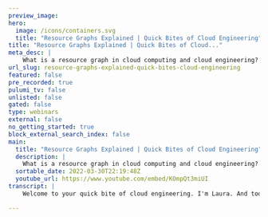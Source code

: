 ```yaml
---
preview_image:
hero:
  image: /icons/containers.svg
  title: "Resource Graphs Explained | Quick Bites of Cloud Engineering"
title: "Resource Graphs Explained | Quick Bites of Cloud..."
meta_desc: |
    What is a resource graph in cloud computing and cloud engineering? Get a quick overview of graph theory, resource graphs, and more with Laura, one ...
url_slug: resource-graphs-explained-quick-bites-cloud-engineering
featured: false
pre_recorded: true
pulumi_tv: false
unlisted: false
gated: false
type: webinars
external: false
no_getting_started: true
block_external_search_index: false
main:
  title: "Resource Graphs Explained | Quick Bites of Cloud Engineering"
  description: |
    What is a resource graph in cloud computing and cloud engineering? Get a quick overview of graph theory, resource graphs, and more with Laura, one of Pulumi's developer advocates, in this episode of Quick Bites of Cloud Engineering. Graphs explained in less than 5 minutes!  Want to propose something for me to talk about? Drop a request in the comments or head to this GitHub repo to add a topic request or vote for your favorite with emojis: https://pulumip.us/pulumitv-github  Watch the whole Quick Bites series at https://pulumip.us/quick-bites  Learn more about Pulumi at https://pulumip.us/home
  sortable_date: 2022-03-30T22:19:48Z
  youtube_url: https://www.youtube.com/embed/KOmpQt3miUI
transcript: |
    Welcome to your quick bite of cloud engineering. I'm Laura. And today we're here to chat about resource graphs. So what exactly are resource graphs? A resource graph is a type of directed graph or D graph that demonstrates how resources are connected and how they might depend on each other. These graphs indicate how resources you deploy are related. All of the terminology that we use when talking about resource graphs comes from graph theory in mathematics. So it can get a bit confusing when folks are using the terms without necessarily explaining them first. So let's sort those out first. A graph in this case isn't a drawing but rather an abstract structure. In fact, it's a data structure in computer science. That's exactly where graph QL comes from. If you've ever heard that term, we often draw graphs out like with Pulumi or terraform resource graph as the spatial representation is easier for us to understand. But it can also be represented as a table like with Azure's resource graph manager. Regardless of how your resource graph is presented, it's always a representation of the abstract structure itself. There are nodes which represent various elements like resources they're often drawn in circles like this. They're also known as vertices or points depending on who you talk with. In text only settings like terminals, we often have nodes represented by dots plus signs or other singular symbols with texts that names the node. Next up there are edges which represent connections between resources. Edges on directed graphs have a direction for the relationship between the two nodes. What does that mean? The direction indicates which node depends on another in a drawing. They're drawn as lines with arrows between the nodes like this. In text only settings edges are often represented by a series of dashes and carrots with indentation helping to indicate dependencies. So that's great. But what does this have to do with cloud engineering? Well, most infrastructures code tools create some kind of resource graph and can serve it as output for you to examine these graphs are great tools for fixing your code. When you realize a resource needs to depend on something else or when your deployment is taking too long because you created dependencies, unnecessarily graphs from different deployments can be compared to discover how something may have changed too. When you're exploring changes, you didn't make manually. They can help us understand when a system is impossible to deploy such as for a system with circular dependencies and how our tools have made sense of those issues when attempting to stand up all of that infrastructure. In short, there are a lot of possible uses for resource graphs and cloud engineering. And it's worth knowing how they work. In fact, in the next modern infrastructure video, my colleague David will be walking you through some code on resource graphs. So you don't want to miss it. This has been your quick bite of cloud engineering for this week. If you like this video, please share it, sharing it and liking and subscribing, of course, helps out our channel and helps me make more videos like this for you. Also, if you want to learn about something specific, leave me a note down in the comments. I do read those or open an issue in our github repo that I'm linking in the description. I'll be back in just two weeks for another quick bite. Take care. Bye. If you have a topic, you would love to have us cover here on Pulumi TV. All you have to do is go to github dot com slash Pulumi slash Pulumi TV. Thanks so much.

---
```

